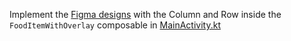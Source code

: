 Implement the [Figma designs](https://www.figma.com/file/HQTXSLsB6cip2kT4hBCFCd/ComposePlayground?node-id=66%3A1755&t=7qAEjoJR2oOjq5hh-0) with the Column 
and Row inside the `FoodItemWithOverlay` composable in [MainActivity.kt](course://lesson2/task2/library/src/main/java/in/obvious/course/compose/library/MainActivity.kt)